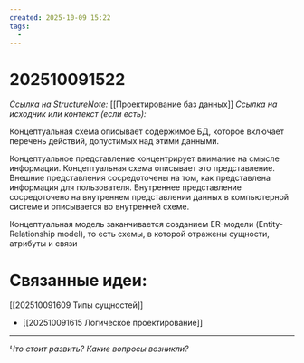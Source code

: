 ```yaml
---
created: 2025-10-09 15:22
tags:
  -
---
```

# 202510091522
*Ссылка на StructureNote:* [[Проектирование баз данных]]
*Ссылка на исходник или контекст (если есть):* 

Концептуальная схема описывает содержимое БД, которое включает перечень действий, допустимых над этими данными.

Концептуальное представление концентрирует внимание на смысле информации. Концептуальная схема описывает это представление. Внешние представления сосредоточены на том, как представлена информация для пользователя. Внутреннее представление сосредоточено на внутреннем представлении данных в компьютерной системе и описывается во внутренней схеме.

Концептуальная модель заканчивается созданием ER-модели (Entity-Relationship model), то есть схемы, в которой отражены сущности, атрибуты и связи

# Связанные идеи:
[[202510091609 Типы сущностей]]
* [[202510091615 Логическое проектирование]]
---

*Что стоит развить? Какие вопросы возникли?*